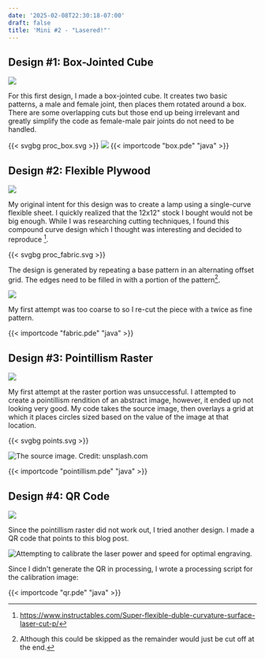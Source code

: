 ```yaml
---
date: '2025-02-08T22:30:18-07:00'
draft: false
title: 'Mini #2 - "Lasered!"'
---
```


## Design #1: Box-Jointed Cube

![](cube.jpeg)

For this first design, I made a box-jointed cube. It creates two basic patterns, a male and female joint, then places them rotated around a box. There are some overlapping cuts but those end up being irrelevant and greatly simplify the code as female-male pair joints do not need to be handled.

{{< svgbg proc_box.svg >}}
![](cube_layout.jpeg)
{{< importcode "box.pde" "java" >}}



## Design #2: Flexible Plywood
![](fabric_1.jpg)

My original intent for this design was to create a lamp using a single-curve flexible sheet. I quickly realized that the 12x12" stock I bought would not be big enough. While I was researching cutting techniques, I found this compound curve design which I thought was interesting and decided to reproduce [^fabric].

[^fabric]: https://www.instructables.com/Super-flexible-duble-curvature-surface-laser-cut-p/

{{< svgbg proc_fabric.svg >}}

The design is generated by repeating a base pattern in an alternating offset grid. The edges need to be filled in with a portion of the pattern[^pattern_aside].

![](fabric_5.jpg)

My first attempt was too coarse to so I re-cut the piece with a twice as fine pattern.

{{< importcode "fabric.pde" "java" >}}

[^pattern_aside]: Although this could be skipped as the remainder would just be cut off at the end.



## Design #3: Pointillism Raster

![](points_1.jpg)

My first attempt at the raster portion was unsuccessful. I attempted to create a pointillism rendition of an abstract image, however, it ended up not looking very good. My code takes the source image, then overlays a grid at which it places circles sized based on the value of the image at that location.

{{< svgbg points.svg >}}

![](photo.jpg "The source image. Credit: unsplash.com")

{{< importcode "pointillism.pde" "java" >}}




## Design #4: QR Code

![](qr_1.jpg)

Since the pointillism raster did not work out, I tried another design. I made a QR code that points to this blog post.


![](qr_calibration.jpeg "Attempting to calibrate the laser power and speed for optimal engraving.")

Since I didn't generate the QR in processing, I wrote a processing script for the calibration image:

{{< importcode "qr.pde" "java" >}}
